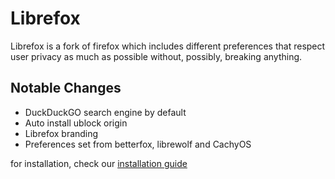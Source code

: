 # Librefox

Librefox is a fork of firefox which includes different preferences that respect user privacy as much as possible without, possibly, breaking anything.

## Notable Changes
- DuckDuckGO search engine by default
- Auto install ublock origin
- Librefox branding
- Preferences set from betterfox, librewolf and CachyOS

for installation, check our [installation guide](https://github.com/librefox05/wiki?tab=readme-ov-file#installation)
